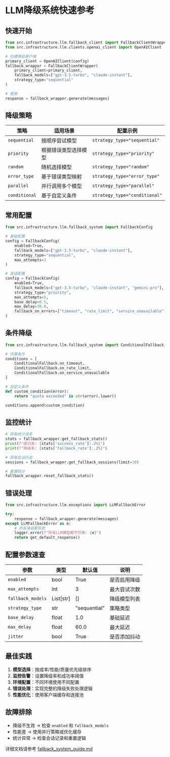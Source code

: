 # LLM降级系统快速参考

## 快速开始

```python
from src.infrastructure.llm.fallback_client import FallbackClientWrapper
from src.infrastructure.llm.clients.openai_client import OpenAIClient

# 创建降级客户端
primary_client = OpenAIClient(config)
fallback_wrapper = FallbackClientWrapper(
    primary_client=primary_client,
    fallback_models=["gpt-3.5-turbo", "claude-instant"],
    strategy_type="sequential"
)

# 使用
response = fallback_wrapper.generate(messages)
```

## 降级策略

| 策略 | 适用场景 | 配置示例 |
|------|----------|----------|
| `sequential` | 按顺序尝试模型 | `strategy_type="sequential"` |
| `priority` | 根据错误类型选择模型 | `strategy_type="priority"` |
| `random` | 随机选择模型 | `strategy_type="random"` |
| `error_type` | 基于错误类型映射 | `strategy_type="error_type"` |
| `parallel` | 并行调用多个模型 | `strategy_type="parallel"` |
| `conditional` | 基于自定义条件 | `strategy_type="conditional"` |

## 常用配置

```python
from src.infrastructure.llm.fallback_system import FallbackConfig

# 基础配置
config = FallbackConfig(
    enabled=True,
    fallback_models=["gpt-3.5-turbo", "claude-instant"],
    strategy_type="sequential",
    max_attempts=3
)

# 高级配置
config = FallbackConfig(
    enabled=True,
    fallback_models=["gpt-3.5-turbo", "claude-instant", "gemini-pro"],
    strategy_type="priority",
    max_attempts=5,
    base_delay=0.5,
    max_delay=30.0,
    fallback_on_errors=["timeout", "rate_limit", "service_unavailable"]
)
```

## 条件降级

```python
from src.infrastructure.llm.fallback_system import ConditionalFallback

# 内置条件
conditions = [
    ConditionalFallback.on_timeout,
    ConditionalFallback.on_rate_limit,
    ConditionalFallback.on_service_unavailable
]

# 自定义条件
def custom_condition(error):
    return "quota exceeded" in str(error).lower()

conditions.append(custom_condition)
```

## 监控统计

```python
# 获取统计信息
stats = fallback_wrapper.get_fallback_stats()
print(f"成功率: {stats['success_rate']:.2%}")
print(f"降级率: {stats['fallback_rate']:.2%}")

# 获取会话历史
sessions = fallback_wrapper.get_fallback_sessions(limit=10)

# 重置统计
fallback_wrapper.reset_fallback_stats()
```

## 错误处理

```python
from src.infrastructure.llm.exceptions import LLMFallbackError

try:
    response = fallback_wrapper.generate(messages)
except LLMFallbackError as e:
    # 所有降级都失败
    logger.error(f"所有LLM模型都不可用: {e}")
    return get_default_response()
```

## 配置参数速查

| 参数 | 类型 | 默认值 | 说明 |
|------|------|--------|------|
| `enabled` | bool | True | 是否启用降级 |
| `max_attempts` | int | 3 | 最大尝试次数 |
| `fallback_models` | List[str] | [] | 降级模型列表 |
| `strategy_type` | str | "sequential" | 策略类型 |
| `base_delay` | float | 1.0 | 基础延迟 |
| `max_delay` | float | 60.0 | 最大延迟 |
| `jitter` | bool | True | 是否添加抖动 |

## 最佳实践

1. **模型选择**：按成本/性能/质量优先级排序
2. **监控告警**：设置降级率和成功率阈值
3. **环境配置**：不同环境使用不同配置
4. **错误处理**：实现完整的降级失败处理逻辑
5. **性能优化**：使用客户端缓存和连接池

## 故障排除

- 降级不生效 → 检查 `enabled` 和 `fallback_models`
- 性能差 → 使用并行策略或优化缓存
- 统计异常 → 检查会话记录和重置逻辑

详细文档请参考 [fallback_system_guide.md](fallback_system_guide.md)